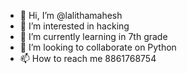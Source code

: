 - 👋 Hi, I’m @lalithamahesh
- 👀 I’m interested in hacking
- 🌱 I’m currently learning in 7th grade
- 💞️ I’m looking to collaborate on Python
- 📫 How to reach me 8861768754

<!---
lalithamahesh/lalithamahesh is a ✨ special ✨ repository because its `README.md` (this file) appears on your GitHub profile.
You can click the Preview link to take a look at your changes.
--->
